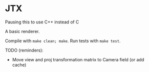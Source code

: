 # JTX

Pausing this to use C++ instead of C

A basic renderer.

Compile with `make clean; make`. Run tests with `make test`.

TODO (reminders):

-   Move view and proj transformation matrix to Camera field (or add cache)
